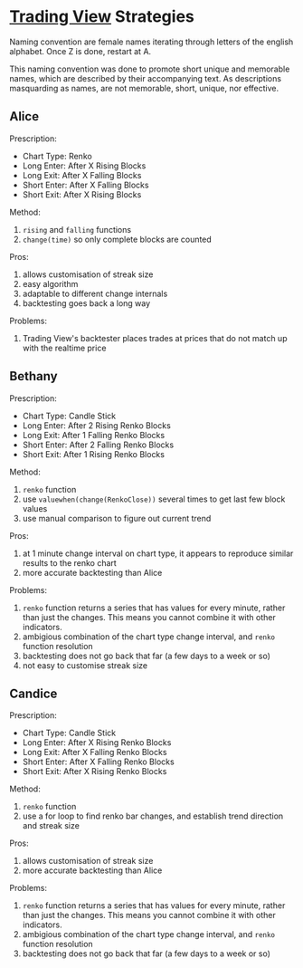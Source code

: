 # [Trading View](http://balupton.com/tradingview) Strategies

Naming convention are female names iterating through letters of the english alphabet. Once Z is done, restart at A.

This naming convention was done to promote short unique and memorable names, which are described by their accompanying text. As descriptions masquarding as names, are not memorable, short, unique, nor effective.


## Alice

Prescription:

- Chart Type: Renko
- Long Enter: After X Rising Blocks
- Long Exit: After X Falling Blocks
- Short Enter: After X Falling Blocks
- Short Exit: After X Rising Blocks

Method:

1. `rising` and `falling` functions
1. `change(time)` so only complete blocks are counted

Pros:

1. allows customisation of streak size
1. easy algorithm
1. adaptable to different change internals
1. backtesting goes back a long way

Problems:

1. Trading View's backtester places trades at prices that do not match up with the realtime price


## Bethany

Prescription:

- Chart Type: Candle Stick
- Long Enter: After 2 Rising Renko Blocks
- Long Exit: After 1 Falling Renko Blocks
- Short Enter: After 2 Falling Renko Blocks
- Short Exit: After 1 Rising Renko Blocks

Method:

1. `renko` function
1. use `valuewhen(change(RenkoClose))` several times to get last few block values
1. use manual comparison to figure out current trend

Pros:

1. at 1 minute change interval on chart type, it appears to reproduce similar results to the renko chart
1. more accurate backtesting than Alice

Problems:

1. `renko` function returns a series that has values for every minute, rather than just the changes. This means you cannot combine it with other indicators.
1. ambigious combination of the chart type change interval, and `renko` function resolution
1. backtesting does not go back that far (a few days to a week or so)
1. not easy to customise streak size


## Candice

Prescription:

- Chart Type: Candle Stick
- Long Enter: After X Rising Renko Blocks
- Long Exit: After X Falling Renko Blocks
- Short Enter: After X Falling Renko Blocks
- Short Exit: After X Rising Renko Blocks

Method:

1. `renko` function
1. use a for loop to find renko bar changes, and establish trend direction and streak size

Pros:

1. allows customisation of streak size
1. more accurate backtesting than Alice

Problems:

1. `renko` function returns a series that has values for every minute, rather than just the changes. This means you cannot combine it with other indicators.
1. ambigious combination of the chart type change interval, and `renko` function resolution
1. backtesting does not go back that far (a few days to a week or so)
